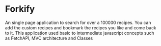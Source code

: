 # Forkify

An single page application to search for over a 100000 recipes. You can add the custom recipes and bookmark the recipes you like and come back to it.
This application used basic to intermediate javascript concepts such as FetchAPI, MVC architecture and Classes
